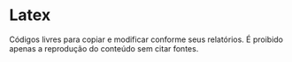 # Latex
Códigos livres para copiar e modificar conforme seus relatórios. É proibido apenas a reprodução do conteúdo sem citar fontes.
